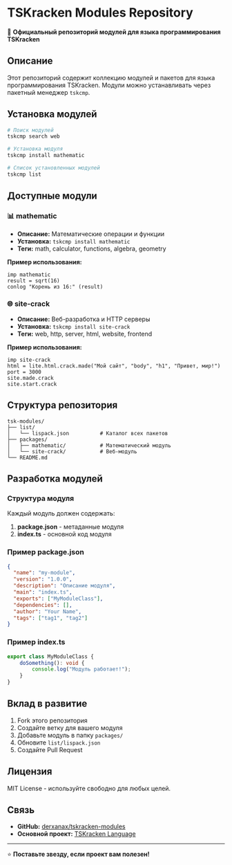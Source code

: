 # TSKracken Modules Repository

🚀 **Официальный репозиторий модулей для языка программирования TSKracken**

## Описание

Этот репозиторий содержит коллекцию модулей и пакетов для языка программирования TSKracken. Модули можно устанавливать через пакетный менеджер `tskcmp`.

## Установка модулей

```bash
# Поиск модулей
tskcmp search web

# Установка модуля
tskcmp install mathematic

# Список установленных модулей
tskcmp list
```

## Доступные модули

### 📊 mathematic
- **Описание:** Математические операции и функции
- **Установка:** `tskcmp install mathematic`
- **Теги:** math, calculator, functions, algebra, geometry

**Пример использования:**
```tsk
imp mathematic
result = sqrt(16)
conlog "Корень из 16:" (result)
```

### 🌐 site-crack  
- **Описание:** Веб-разработка и HTTP серверы
- **Установка:** `tskcmp install site-crack`
- **Теги:** web, http, server, html, website, frontend

**Пример использования:**
```tsk
imp site-crack
html = lite.html.crack.made("Мой сайт", "body", "h1", "Привет, мир!")
port = 3000
site.made.crack
site.start.crack
```

## Структура репозитория

```
tsk-modules/
├── list/
│   └── lispack.json          # Каталог всех пакетов
├── packages/
│   ├── mathematic/           # Математический модуль
│   └── site-crack/           # Веб-модуль
└── README.md
```

## Разработка модулей

### Структура модуля

Каждый модуль должен содержать:

1. **package.json** - метаданные модуля
2. **index.ts** - основной код модуля

### Пример package.json

```json
{
  "name": "my-module",
  "version": "1.0.0",
  "description": "Описание модуля",
  "main": "index.ts",
  "exports": ["MyModuleClass"],
  "dependencies": [],
  "author": "Your Name",
  "tags": ["tag1", "tag2"]
}
```

### Пример index.ts

```typescript
export class MyModuleClass {
    doSomething(): void {
        console.log("Модуль работает!");
    }
}
```

## Вклад в развитие

1. Fork этого репозитория
2. Создайте ветку для вашего модуля
3. Добавьте модуль в папку `packages/`
4. Обновите `list/lispack.json`
5. Создайте Pull Request

## Лицензия

MIT License - используйте свободно для любых целей.

## Связь

- **GitHub:** [derxanax/tskracken-modules](https://github.com/derxanax/tskracken-modules)
- **Основной проект:** [TSKracken Language](https://github.com/derxanax/tskracken)

---

⭐ **Поставьте звезду, если проект вам полезен!** 